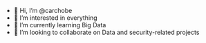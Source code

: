 - 👋 Hi, I’m @carchobe
- 👀 I’m interested in everything
- 🌱 I’m currently learning Big Data
- 💞️ I’m looking to collaborate on Data and security-related projects

<!---
carchobe/carchobe is a ✨ special ✨ repository because its `README.md` (this file) appears on your GitHub profile.
You can click the Preview link to take a look at your changes.
--->
